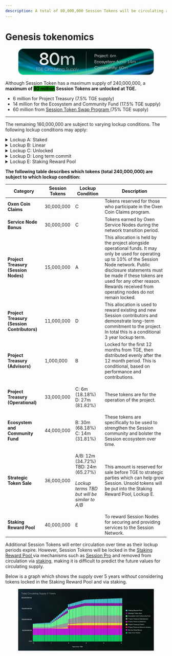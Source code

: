 ```yaml
---
description: A total of 80,000,000 Session Tokens will be circulating at TGE
---
```


# Genesis tokenomics

<figure><img src="../../.gitbook/assets/TGE supply.webp" alt=""><figcaption></figcaption></figure>

Although Session Token has a maximum supply of 240,000,000, a **maximum of&#x20;**<mark style="background-color:green;">**80 million**</mark>**&#x20;Session Tokens are unlocked at TGE.**

* 6 million for Project Treasury (7.5% TGE supply)
* 14 million for the Ecosystem and Community Fund (17.5% TGE supply)
* 60 million from [Session Token Swap Program ](https://token.getsession.org/blog/session-token-swap-program)(75% TGE supply)

***

The remaining 160,000,000 are subject to varying lockup conditions. The following lockup conditions may apply:

<details>

<summary>Lockup A: Staked</summary>

Tokens are time-locked using a smart contract for 24 months following TGE. Tokens in this smart contract can be staked for participation in the Session Node Network. Rewards earnt through active staking are, as per usual, immediately accessible.

</details>

<details>

<summary>Lockup B: Linear</summary>

Tokens are time-locked using a smart contract for 24 months following TGE. Tokens in this smart contract cannot be staked. 12 months following TGE, a 12 month linear unlock begins at a rate of 8.33% claimable per month.

</details>

<details>

<summary>Lockup C: Unlocked</summary>

Tokens are distributed at TGE with no associated lockups or restrictions.

</details>

<details>

<summary>Lockup D: Long term commit</summary>

Tokens are time-locked using a smart contract for 3 years following TGE. Tokens in this smart contract cannot be staked. 12 months following TGE, a 24 month linear unlock begins (at a rate of 4.16% claimable per month). When these tokens are allocated to any team member, there are performance and operational requirements which must be met before tokens are received.

</details>

<details>

<summary>Lockup E: Staking Reward Pool</summary>

Tokens are locked in a smart contract and released at a rate of 14% per year (recalculated per block). The rate of 14% is calculated relative to the total amount of Session Tokens in the Staking Reward Pool, and new Session Tokens may be added to the pool.

</details>

**The following table describes which tokens (total 240,000,000) are subject to which lockup condition:**

| Category                                    | Session Tokens | Lockup Condition                                                                                          | Description                                                                                                                                                                                                                                                                                       |
| ------------------------------------------- | -------------- | --------------------------------------------------------------------------------------------------------- | ------------------------------------------------------------------------------------------------------------------------------------------------------------------------------------------------------------------------------------------------------------------------------------------------- |
| **Oxen Coin Claims**                        | 30,000,000     | C                                                                                                         | Tokens reserved for those who participate in the Oxen Coin Claims program.                                                                                                                                                                                                                        |
| **Service Node Bonus**                      | 30,000,000     | C                                                                                                         | Tokens earned by Oxen Service Nodes during the network transition period.                                                                                                                                                                                                                         |
| **Project Treasury (Session Nodes)**        | 15,000,000     | A                                                                                                         | This allocation is held by the project alongside operational funds. It may only be used for operating up to 10% of the Session Node network. Public disclosure statements must be made if these tokens are used for any other reason. Rewards received from operating nodes do not remain locked. |
| **Project Treasury (Session Contributors)** | 11,000,000     | D                                                                                                         | This allocation is used to reward existing and new Session contributors and demonstrate long-term commitment to the project. In total this is a conditional 3 year lockup term.                                                                                                                   |
| **Project Treasury (Advisors)**             | 1,000,000      | B                                                                                                         | Locked for the first 12 months from TGE, then distributed evenly after the 12 month period. This is conditional, based on performance and contributions.                                                                                                                                          |
| **Project Treasury (Operational)**          | 33,000,000     | <p>C: 6m (18.18%)<br>D: 27m (81.82%)</p>                                                                  | These tokens are for the operation of the project.                                                                                                                                                                                                                                                |
| **Ecosystem and Community Fund**            | 44,000,000     | <p>B: 30m (68.18%)<br>C: 14m (31.81%)</p>                                                                 | These tokens are specifically to be used to strengthen the Session community and bolster the Session ecosystem over time.                                                                                                                                                                         |
| **Strategic Token Sale**                    | 36,000,000     | <p>A/B: 12m (34.72%)<br>TBD: 24m (65.27%)<br><br><em>Lockup terms TBD but will be similar to A/B</em></p> | This amount is reserved for sale before TGE to strategic parties which can help grow Session. Unsold tokens will be put into the Staking Reward Pool, Lockup E.                                                                                                                                   |
| **Staking Reward Pool**                     | 40,000,000     | E                                                                                                         | To reward Session Nodes for securing and providing services to the Session Network.                                                                                                                                                                                                               |

Additional Session Tokens will enter circulation over time as their lockup periods expire. However, Session Tokens will be locked in the [Staking Reward Pool ](../../session-network/staking/staking-reward-pool.md)via mechanisms such as [Session Pro](../../session-messenger/advanced-features/session-pro.md) and removed from circulation via [staking](../../session-network/session-nodes/staking-and-collateralization.md), making it is difficult to predict the future values for circulating supply.

Below is a graph which shows the supply over 5 years _without_ considering tokens locked in the Staking Reward Pool and via staking.&#x20;

<figure><img src="../../.gitbook/assets/aa67b931f4b4e9b537ff5aaddcb959104db3c62d-2235x1016.webp" alt=""><figcaption></figcaption></figure>

